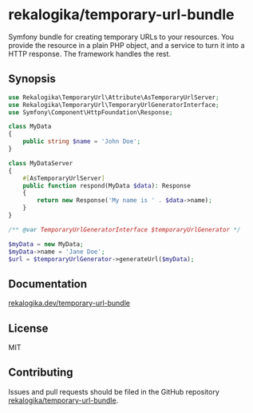 # rekalogika/temporary-url-bundle

Symfony bundle for creating temporary URLs to your resources. You provide the
resource in a plain PHP object, and a service to turn it into a HTTP response.
The framework handles the rest.

## Synopsis

```php
use Rekalogika\TemporaryUrl\Attribute\AsTemporaryUrlServer;
use Rekalogika\TemporaryUrl\TemporaryUrlGeneratorInterface;
use Symfony\Component\HttpFoundation\Response;

class MyData
{
    public string $name = 'John Doe';
}

class MyDataServer
{
    #[AsTemporaryUrlServer]
    public function respond(MyData $data): Response
    {
        return new Response('My name is ' . $data->name);
    }
}

/** @var TemporaryUrlGeneratorInterface $temporaryUrlGenerator */

$myData = new MyData;
$myData->name = 'Jane Doe';
$url = $temporaryUrlGenerator->generateUrl($myData);
```

## Documentation

[rekalogika.dev/temporary-url-bundle](https://rekalogika.dev/temporary-url-bundle)

## License

MIT

## Contributing

Issues and pull requests should be filed in the GitHub repository
[rekalogika/temporary-url-bundle](https://github.com/rekalogika/temporary-url-bundle).